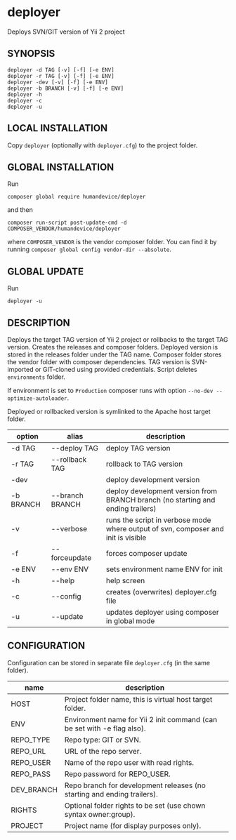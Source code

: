 # deployer

Deploys SVN/GIT version of Yii 2 project

## SYNOPSIS

    deployer -d TAG [-v] [-f] [-e ENV]
    deployer -r TAG [-v] [-f] [-e ENV]
    deployer -dev [-v] [-f] [-e ENV]
    deployer -b BRANCH [-v] [-f] [-e ENV]
    deployer -h
    deployer -c
    deployer -u
    
## LOCAL INSTALLATION

Copy `deployer` (optionally with `deployer.cfg`) to the project folder.

## GLOBAL INSTALLATION

Run

    composer global require humandevice/deployer
    
and then

    composer run-script post-update-cmd -d COMPOSER_VENDOR/humandevice/deployer
    
where `COMPOSER_VENDOR` is the vendor composer folder. You can find it by running `composer global config vendor-dir --absolute`.

## GLOBAL UPDATE

Run

    deployer -u

## DESCRIPTION

Deploys the target TAG version of Yii 2 project or rollbacks to the target TAG version. 
Creates the releases and composer folders. Deployed version is stored in the releases
folder under the TAG name. Composer folder stores the vendor folder with composer
dependencies. TAG version is SVN-imported or GIT-cloned using provided credentials.
Script deletes `environments` folder.

If environment is set to `Production` composer runs with option `--no-dev --optimize-autoloader`.

Deployed or rollbacked version is symlinked to the Apache host target folder.

| option    | alias           | description
|-----------|-----------------|-----------------------------------------------------------------------------------
| -d TAG    | --deploy TAG    | deploy TAG version
| -r TAG    | --rollback TAG  | rollback to TAG version
| -dev      |                 | deploy development version
| -b BRANCH | --branch BRANCH | deploy development version from BRANCH branch (no starting and ending trailers)
| -v        | --verbose       | runs the script in verbose mode where output of svn, composer and init is visible
| -f        | --forceupdate   | forces composer update
| -e ENV    | --env ENV       | sets environment name ENV for init
| -h        | --help          | help screen
| -c        | --config        | creates (overwrites) deployer.cfg file
| -u        | --update        | updates deployer using composer in global mode

## CONFIGURATION

Configuration can be stored in separate file `deployer.cfg` (in the same folder).

| name       | description
|------------|----------------------------------------------------------------------------
| HOST       | Project folder name, this is virtual host target folder.
| ENV        | Environment name for Yii 2 init command (can be set with -e flag also).
| REPO_TYPE  | Repo type: GIT or SVN.
| REPO_URL   | URL of the repo server.
| REPO_USER  | Name of the repo user with read rights.
| REPO_PASS  | Repo password for REPO_USER.
| DEV_BRANCH | Repo branch for development releases (no starting and ending trailers).
| RIGHTS     | Optional folder rights to be set (use chown syntax owner:group).
| PROJECT    | Project name (for display purposes only).

